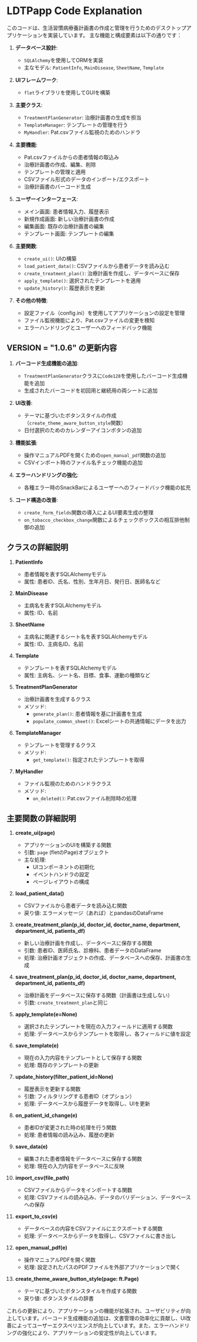 # LDTPapp Code Explanation

このコードは、生活習慣病療養計画書の作成と管理を行うためのデスクトップアプリケーションを実装しています。
主な機能と構成要素は以下の通りです：

1. **データベース設計**:
   - `SQLAlchemy`を使用してORMを実装
   - 主なモデル: `PatientInfo`, `MainDisease`, `SheetName`, `Template`

2. **UIフレームワーク**:
   - `flet`ライブラリを使用してGUIを構築

3. **主要クラス**:
   - `TreatmentPlanGenerator`: 治療計画書の生成を担当
   - `TemplateManager`: テンプレートの管理を行う
   - `MyHandler`: Pat.csvファイル監視のためのハンドラ

4. **主要機能**:
   - Pat.csvファイルからの患者情報の取込み
   - 治療計画書の作成、編集、削除
   - テンプレートの管理と適用
   - CSVファイル形式のデータのインポート/エクスポート
   - 治療計画書のバーコード生成

5. **ユーザーインターフェース**:
   - メイン画面: 患者情報入力、履歴表示
   - 新規作成画面: 新しい治療計画書の作成
   - 編集画面: 既存の治療計画書の編集
   - テンプレート画面: テンプレートの編集

6. **主要関数**:
   - `create_ui()`: UIの構築
   - `load_patient_data()`: CSVファイルから患者データを読み込む
   - `create_treatment_plan()`: 治療計画を作成し、データベースに保存
   - `apply_template()`: 選択されたテンプレートを適用
   - `update_history()`: 履歴表示を更新

7. **その他の特徴**:
   - 設定ファイル（config.ini）を使用してアプリケーションの設定を管理
   - ファイル監視機能により、Pat.csvファイルの変更を検知
   - エラーハンドリングとユーザーへのフィードバック機能

## VERSION = "1.0.6" の更新内容

1. **バーコード生成機能の追加**:
   - `TreatmentPlanGenerator`クラスに`Code128`を使用したバーコード生成機能を追加
   - 生成されたバーコードを初回用と継続用の両シートに追加

2. **UI改善**:
   - テーマに基づいたボタンスタイルの作成（`create_theme_aware_button_style`関数）
   - 日付選択のためのカレンダーアイコンボタンの追加

3. **機能拡張**:
   - 操作マニュアルPDFを開くための`open_manual_pdf`関数の追加
   - CSVインポート時のファイル名チェック機能の追加

4. **エラーハンドリングの強化**:
   - 各種エラー時のSnackBarによるユーザーへのフィードバック機能の拡充

5. **コード構造の改善**:
   - `create_form_fields`関数の導入によるUI要素生成の整理
   - `on_tobacco_checkbox_change`関数によるチェックボックスの相互排他制御の追加

## クラスの詳細説明

1. **PatientInfo**
   - 患者情報を表すSQLAlchemyモデル
   - 属性: 患者ID、氏名、性別、生年月日、発行日、医師名など

2. **MainDisease**
   - 主病名を表すSQLAlchemyモデル
   - 属性: ID、名前

3. **SheetName**
   - 主病名に関連するシート名を表すSQLAlchemyモデル
   - 属性: ID、主病名ID、名前

4. **Template**
   - テンプレートを表すSQLAlchemyモデル
   - 属性: 主病名、シート名、目標、食事、運動の種類など

5. **TreatmentPlanGenerator**
   - 治療計画書を生成するクラス
   - メソッド:
     - `generate_plan()`: 患者情報を基に計画書を生成
     - `populate_common_sheet()`: Excelシートの共通情報にデータを出力

6. **TemplateManager**
   - テンプレートを管理するクラス
   - メソッド:
     - `get_template()`: 指定されたテンプレートを取得

7. **MyHandler**
   - ファイル監視のためのハンドラクラス
   - メソッド:
     - `on_deleted()`: Pat.csvファイル削除時の処理

## 主要関数の詳細説明

1. **create_ui(page)**
   - アプリケーションのUIを構築する関数
   - 引数: `page` (fletのPage)オブジェクト
   - 主な処理:
     - UIコンポーネントの初期化
     - イベントハンドラの設定
     - ページレイアウトの構成

2. **load_patient_data()**
   - CSVファイルから患者データを読み込む関数
   - 戻り値: エラーメッセージ（あれば）とpandasのDataFrame

3. **create_treatment_plan(p_id, doctor_id, doctor_name, department, department_id, patients_df)**
   - 新しい治療計画を作成し、データベースに保存する関数
   - 引数: 患者ID、医師氏名、診療科、患者データのDataFrame
   - 処理: 治療計画オブジェクトの作成、データベースへの保存、計画書の生成

4. **save_treatment_plan(p_id, doctor_id, doctor_name, department, department_id, patients_df)**
   - 治療計画をデータベースに保存する関数（計画書は生成しない）
   - 引数: `create_treatment_plan`と同じ

5. **apply_template(e=None)**
   - 選択されたテンプレートを現在の入力フィールドに適用する関数
   - 処理: データベースからテンプレートを取得し、各フィールドに値を設定

6. **save_template(e)**
   - 現在の入力内容をテンプレートとして保存する関数
   - 処理: 既存のテンプレートの更新

7. **update_history(filter_patient_id=None)**
   - 履歴表示を更新する関数
   - 引数: フィルタリングする患者ID（オプション）
   - 処理: データベースから履歴データを取得し、UIを更新

8. **on_patient_id_change(e)**
   - 患者IDが変更された時の処理を行う関数
   - 処理: 患者情報の読み込み、履歴の更新

9. **save_data(e)**
   - 編集された患者情報をデータベースに保存する関数
   - 処理: 現在の入力内容をデータベースに反映

10. **import_csv(file_path)**
    - CSVファイルからデータをインポートする関数
    - 処理: CSVファイルの読み込み、データのバリデーション、データベースへの保存

11. **export_to_csv(e)**
    - データベースの内容をCSVファイルにエクスポートする関数
    - 処理: データベースからデータを取得し、CSVファイルに書き出し

12. **open_manual_pdf(e)**
    - 操作マニュアルPDFを開く関数
    - 処理: 設定されたパスのPDFファイルを外部アプリケーションで開く

13. **create_theme_aware_button_style(page: ft.Page)**
    - テーマに基づいたボタンスタイルを作成する関数
    - 戻り値: ボタンスタイルの辞書

これらの更新により、アプリケーションの機能が拡張され、ユーザビリティが向上しています。バーコード生成機能の追加は、文書管理の効率化に貢献し、UI改善によってユーザーエクスペリエンスが向上しています。また、エラーハンドリングの強化により、アプリケーションの安定性が向上しています。
